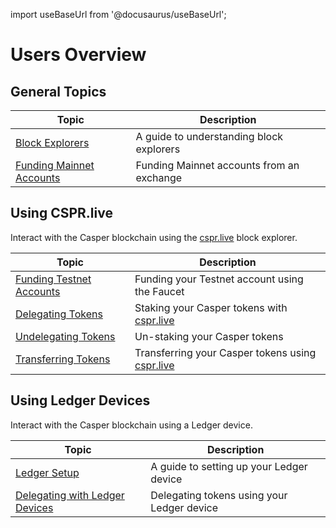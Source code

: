 import useBaseUrl from '@docusaurus/useBaseUrl';

# Users Overview

## General Topics

|Topic|Description|
|----|-----------|
|[Block Explorers](./block-explorer.md)| A guide to understanding block explorers |
|[Funding Mainnet Accounts](./funding-from-exchanges.md)| Funding Mainnet accounts from an exchange |

## Using CSPR.live

Interact with the Casper blockchain using the [cspr.live](https://cspr.live/) block explorer.

|Topic|Description|
|----|-----------|
|[Funding Testnet Accounts](./csprlive/testnet-faucet.md)| Funding your Testnet account using the Faucet |
|[Delegating Tokens](./csprlive/delegate-ui.md)| Staking your Casper tokens with [cspr.live](https://cspr.live/) |
|[Undelegating Tokens](./csprlive/undelegate-ui.md)| Un-staking your Casper tokens |
|[Transferring Tokens](./csprlive/token-transfer.md)| Transferring your Casper tokens using [cspr.live](https://cspr.live/) |

## Using Ledger Devices

Interact with the Casper blockchain using a Ledger device.

|Topic|Description|
|----|-----------|
|[Ledger Setup](./ledger/ledger-setup.md)| A guide to setting up your Ledger device |
|[Delegating with Ledger Devices](./ledger/staking-ledger.md)| Delegating tokens using your Ledger device |